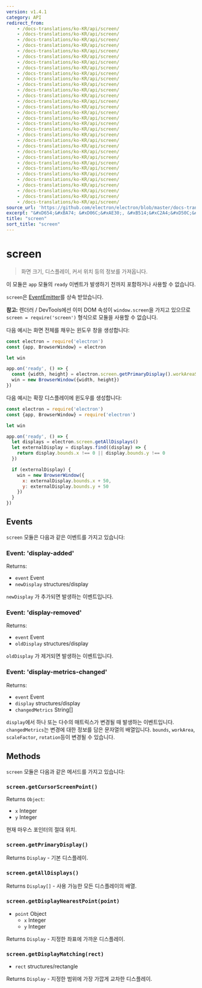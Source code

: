 ```yaml
---
version: v1.4.1
category: API
redirect_from:
    - /docs-translations/ko-KR/api/screen/
    - /docs-translations/ko-KR/api/screen/
    - /docs-translations/ko-KR/api/screen/
    - /docs-translations/ko-KR/api/screen/
    - /docs-translations/ko-KR/api/screen/
    - /docs-translations/ko-KR/api/screen/
    - /docs-translations/ko-KR/api/screen/
    - /docs-translations/ko-KR/api/screen/
    - /docs-translations/ko-KR/api/screen/
    - /docs-translations/ko-KR/api/screen/
    - /docs-translations/ko-KR/api/screen/
    - /docs-translations/ko-KR/api/screen/
    - /docs-translations/ko-KR/api/screen/
    - /docs-translations/ko-KR/api/screen/
    - /docs-translations/ko-KR/api/screen/
    - /docs-translations/ko-KR/api/screen/
    - /docs-translations/ko-KR/api/screen/
    - /docs-translations/ko-KR/api/screen/
    - /docs-translations/ko-KR/api/screen/
    - /docs-translations/ko-KR/api/screen/
    - /docs-translations/ko-KR/api/screen/
    - /docs-translations/ko-KR/api/screen/
    - /docs-translations/ko-KR/api/screen/
    - /docs-translations/ko-KR/api/screen/
    - /docs-translations/ko-KR/api/screen/
    - /docs-translations/ko-KR/api/screen/
    - /docs-translations/ko-KR/api/screen/
    - /docs-translations/ko-KR/api/screen/
    - /docs-translations/ko-KR/api/screen/
    - /docs-translations/ko-KR/api/screen/
    - /docs-translations/ko-KR/api/screen/
    - /docs-translations/ko-KR/api/screen/
source_url: 'https://github.com/electron/electron/blob/master/docs-translations/ko-KR/api/screen.md'
excerpt: "&#xD654;&#xBA74; &#xD06C;&#xAE30;, &#xB514;&#xC2A4;&#xD50C;&#xB808;&#xC774;, &#xCEE4;&#xC11C; &#xC704;&#xCE58; &#xB4F1;&#xC758; &#xC815;&#xBCF4;&#xB97C; &#xAC00;&#xC838;&#xC635;&#xB2C8;&#xB2E4;."
title: "screen"
sort_title: "screen"
---
```


# screen

> 화면 크기, 디스플레이, 커서 위치 등의 정보를 가져옵니다.

이 모듈은 `app` 모듈의 `ready` 이벤트가 발생하기 전까지 포함하거나 사용할 수
없습니다.

`screen`은 [EventEmitter](http://nodejs.org/api/events.html#events_class_events_eventemitter)를
상속 받았습니다.

**참고:** 렌더러 / DevTools에선 이미 DOM 속성이 `window.screen`을 가지고 있으므로
`screen = require('screen')` 형식으로 모듈을 사용할 수 없습니다.

다음 예시는 화면 전체를 채우는 윈도우 창을 생성합니다:


```javascript
const electron = require('electron')
const {app, BrowserWindow} = electron

let win

app.on('ready', () => {
  const {width, height} = electron.screen.getPrimaryDisplay().workAreaSize
  win = new BrowserWindow({width, height})
})
```

다음 예시는 확장 디스플레이에 윈도우를 생성합니다:

```javascript
const electron = require('electron')
const {app, BrowserWindow} = require('electron')

let win

app.on('ready', () => {
  let displays = electron.screen.getAllDisplays()
  let externalDisplay = displays.find((display) => {
    return display.bounds.x !== 0 || display.bounds.y !== 0
  })

  if (externalDisplay) {
    win = new BrowserWindow({
      x: externalDisplay.bounds.x + 50,
      y: externalDisplay.bounds.y + 50
    })
  }
})
```

## Events

`screen` 모듈은 다음과 같은 이벤트를 가지고 있습니다:

### Event: 'display-added'

Returns:

* `event` Event
* `newDisplay` structures/display

`newDisplay` 가 추가되면 발생하는 이벤트입니다.

### Event: 'display-removed'

Returns:

* `event` Event
* `oldDisplay` structures/display

`oldDisplay` 가 제거되면 발생하는 이벤트입니다.

### Event: 'display-metrics-changed'

Returns:

* `event` Event
* `display` structures/display
* `changedMetrics` String[]

`display`에서 하나 또는 다수의 매트릭스가 변경될 때 발생하는 이벤트입니다.
`changedMetrics`는 변경에 대한 정보를 담은 문자열의 배열입니다.
`bounds`, `workArea`, `scaleFactor`, `rotation`등이 변경될 수 있습니다.

## Methods

`screen` 모듈은 다음과 같은 메서드를 가지고 있습니다:

### `screen.getCursorScreenPoint()`

Returns `Object`:
* `x` Integer
* `y` Integer

현재 마우스 포인터의 절대 위치.

### `screen.getPrimaryDisplay()`

Returns `Display` - 기본 디스플레이.

### `screen.getAllDisplays()`

Returns `Display[]` - 사용 가능한 모든 디스플레이의 배열.

### `screen.getDisplayNearestPoint(point)`

* `point` Object
  * `x` Integer
  * `y` Integer

Returns `Display` - 지정한 좌표에 가까운 디스플레이.

### `screen.getDisplayMatching(rect)`

* `rect` structures/rectangle

Returns `Display` - 지정한 범위에 가장 가깝게 교차한 디스플레이.
